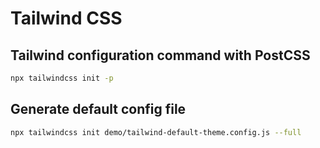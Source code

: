 # Tailwind CSS

## Tailwind configuration command with PostCSS

```bash
npx tailwindcss init -p
```

## Generate default config file

```bash
npx tailwindcss init demo/tailwind-default-theme.config.js --full
```
